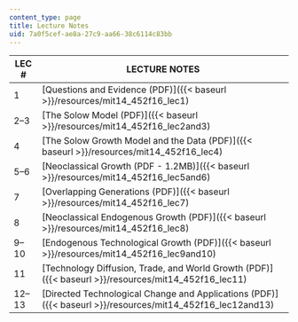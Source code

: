 ```yaml
---
content_type: page
title: Lecture Notes
uid: 7a0f5cef-ae8a-27c9-aa66-38c6114c83bb
---
```


| LEC # | LECTURE NOTES |
| --- | --- |
| 1 | [Questions and Evidence (PDF)]({{< baseurl >}}/resources/mit14_452f16_lec1) |
| 2–3 | [The Solow Model (PDF)]({{< baseurl >}}/resources/mit14_452f16_lec2and3) |
| 4 | [The Solow Growth Model and the Data (PDF)]({{< baseurl >}}/resources/mit14_452f16_lec4) |
| 5–6 | [Neoclassical Growth (PDF - 1.2MB)]({{< baseurl >}}/resources/mit14_452f16_lec5and6) |
| 7 | [Overlapping Generations (PDF)]({{< baseurl >}}/resources/mit14_452f16_lec7) |
| 8 | [Neoclassical Endogenous Growth (PDF)]({{< baseurl >}}/resources/mit14_452f16_lec8) |
| 9–10 | [Endogenous Technological Growth (PDF)]({{< baseurl >}}/resources/mit14_452f16_lec9and10) |
| 11 | [Technology Diffusion, Trade, and World Growth (PDF)]({{< baseurl >}}/resources/mit14_452f16_lec11) |
| 12–13 | [Directed Technological Change and Applications (PDF)]({{< baseurl >}}/resources/mit14_452f16_lec12and13)